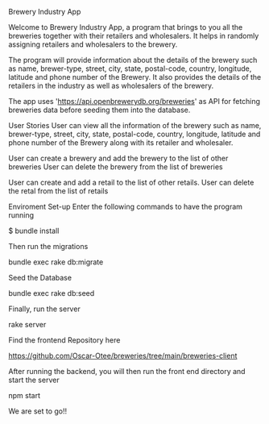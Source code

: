 Brewery Industry App


Welcome to Brewery Industry App, a program that brings to you all the breweries together with their retailers and wholesalers. It helps in randomly assigning retailers and wholesalers to the brewery.

The program will provide information about the details of the brewery such as name, brewer-type, street, city, state, postal-code, country, longitude, latitude and phone number of the Brewery. It also provides the details of the retailers in the industry as well as wholesalers of the brewery.

The app uses 'https://api.openbrewerydb.org/breweries' as API for fetching breweries data before seeding them into the database.

User Stories
User can view all the information of the brewery such as name, brewer-type, street, city, state, postal-code, country, longitude, latitude and phone number of the Brewery along with its retailer and wholesaler.

User can create a brewery and add the brewery to the list of other breweries
User can delete the brewery from the list of breweries

User can create and add a retail to the list of other retails.
User can delete the retal from the list of retails

Enviroment Set-up
Enter the following commands to have the program running

$ bundle install

Then run the migrations

bundle exec rake db:migrate

Seed the Database

bundle exec rake db:seed

Finally, run the server

rake server

Find the frontend Repository here

https://github.com/Oscar-Otee/breweries/tree/main/breweries-client

After running the backend, you will then run the front end directory and start the server

npm start

We are set to go!!